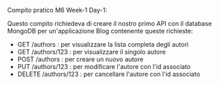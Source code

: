 Compito pratico M6 Week-1 Day-1:

Questo compito richiedeva di creare il nostro primo API con il database MongoDB per un'applicazione Blog contenente queste richieste:

- GET /authors : per visualizzare la lista completa degli autori
- GET /authors/123 : per visualizzare il singolo autore
- POST /authors : per creare un nuovo autore
- PUT /authors/123 : per modificare l'autore con l'id associato
- DELETE /authors/123 : per cancellare l'autore con l'id associato


